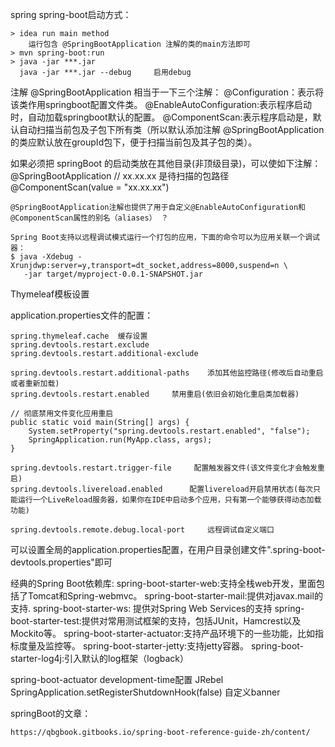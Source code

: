 spring
spring-boot启动方式：

	> idea run main method
		运行包含 @SpringBootApplication 注解的类的main方法即可
	> mvn spring-boot:run
	> java -jar ***.jar
	  java -jar ***.jar --debug 	启用debug


注解 @SpringBootApplication 相当于一下三个注解：
	@Configuration：表示将该类作用springboot配置文件类。
	@EnableAutoConfiguration:表示程序启动时，自动加载springboot默认的配置。
	@ComponentScan:表示程序启动是，默认自动扫描当前包及子包下所有类（所以默认添加注解 @SpringBootApplication 的类应默认放在groupId包下，便于扫描当前包及其子包的类）。


如果必须把 springBoot 的启动类放在其他目录(非顶级目录)，可以使如下注解：
	@SpringBootApplication
	// xx.xx.xx 是待扫描的包路径
	@ComponentScan(value = "xx.xx.xx")

	@SpringBootApplication注解也提供了用于自定义@EnableAutoConfiguration和@ComponentScan属性的别名（aliases） ？

	Spring Boot支持以远程调试模式运行一个打包的应用，下面的命令可以为应用关联一个调试器：
	$ java -Xdebug -Xrunjdwp:server=y,transport=dt_socket,address=8000,suspend=n \
       -jar target/myproject-0.0.1-SNAPSHOT.jar


Thymeleaf模板设置

application.properties文件的配置：

	spring.thymeleaf.cache  缓存设置
	spring.devtools.restart.exclude
	spring.devtools.restart.additional-exclude

	spring.devtools.restart.additional-paths 	添加其他监控路径(修改后自动重启或者重新加载)
	spring.devtools.restart.enabled 	禁用重启(依旧会初始化重启类加载器)

	// 彻底禁用文件变化应用重启
	public static void main(String[] args) {
	    System.setProperty("spring.devtools.restart.enabled", "false");
    	SpringApplication.run(MyApp.class, args);
	}

	spring.devtools.restart.trigger-file 	 配置触发器文件(该文件变化才会触发重启)
	spring.devtools.livereload.enabled 		配置livereload开启禁用状态(每次只能运行一个LiveReload服务器，如果你在IDE中启动多个应用，只有第一个能够获得动态加载功能)

	spring.devtools.remote.debug.local-port 	远程调试自定义端口

可以设置全局的application.properties配置，在用户目录创建文件".spring-boot-devtools.properties"即可





经典的Spring Boot依赖库: 
	spring-boot-starter-web:支持全栈web开发，里面包括了Tomcat和Spring-webmvc。
	spring-boot-starter-mail:提供对javax.mail的支持.
	spring-boot-starter-ws: 提供对Spring Web Services的支持
	spring-boot-starter-test:提供对常用测试框架的支持，包括JUnit，Hamcrest以及Mockito等。
	spring-boot-starter-actuator:支持产品环境下的一些功能，比如指标度量及监控等。
	spring-boot-starter-jetty:支持jetty容器。
	spring-boot-starter-log4j:引入默认的log框架（logback）




spring-boot-actuator
development-time配置
JRebel
SpringApplication.setRegisterShutdownHook(false)
自定义banner

 
springBoot的文章：

	https://qbgbook.gitbooks.io/spring-boot-reference-guide-zh/content/